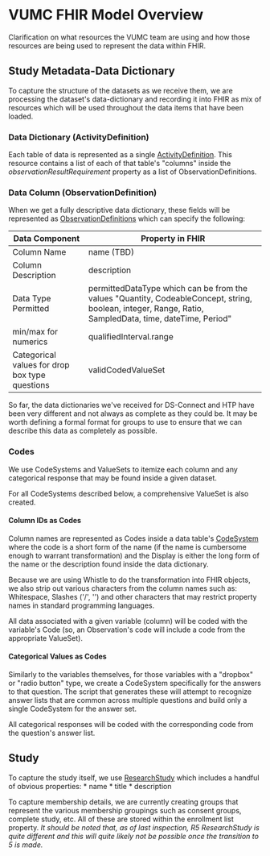 # VUMC FHIR Model Overview
Clarification on what resources the VUMC team are using and how those resources are being used to represent the data within FHIR.

## Study Metadata-Data Dictionary
To capture the structure of the datasets as we receive them, we are processing the dataset's data-dictionary and recording it into FHIR as mix of resources which will be used throughout the data items that have been loaded. 

### Data Dictionary (ActivityDefinition)
Each table of data is represented as a single [ActivityDefinition](https://hl7.org/fhir/R4/activitydefinition.html). This resource contains a list of each of that table's "columns" inside the *observationResultRequirement* property as a list of ObservationDefinitions. 

### Data Column (ObservationDefinition)
When we get a fully descriptive data dictionary, these fields will be represented as [ObservationDefinitions](https://hl7.org/fhir/R4/observationdefinition.html) which can specify the following:

| Data Component | Property in FHIR |
| -------------- | ---------------- |
| Column Name | name (TBD) |
| Column Description | description |
| Data Type Permitted | permittedDataType which can be from the values "Quantity, CodeableConcept, string, boolean, integer, Range, Ratio, SampledData, time, dateTime, Period" |
| min/max for numerics | qualifiedInterval.range |
| Categorical values for drop box type questions | validCodedValueSet |

So far, the data dictionaries we've received for DS-Connect and HTP have been very different and not always as complete as they could be. It may be worth defining a formal format for groups to use to ensure that we can describe this data as completely as possible. 

### Codes
We use CodeSystems and ValueSets to itemize each column and any categorical response that may be found inside a given dataset. 

For all CodeSystems described below, a comprehensive ValueSet is also created. 

#### Column IDs as Codes
Column names are represented as Codes inside a data table's [CodeSystem](https://hl7.org/fhir/R4/codesystem.html) where the code is a short form of the name (if the name is cumbersome enough to warrant transformation) and the Display is either the long form of the name or the description found inside the data dictionary. 

Because we are using Whistle to do the transformation into FHIR objects, we also strip out various characters from the column names such as: Whitespace, Slashes ('/', '\') and other characters that may restrict property names in standard programming languages. 

All data associated with a given variable (column) will be coded with the variable's Code (so, an Observation's code will include a code from the appropriate ValueSet). 

#### Categorical Values as Codes
Similarly to the variables themselves, for those variables with a "dropbox" or "radio button" type, we create a CodeSystem specifically for the answers to that question. The script that generates these will attempt to recognize answer lists that are common across multiple questions and build only a single CodeSystem for the answer set. 

All categorical responses will be coded with the corresponding code from the question's answer list. 

## Study 
To capture the study itself, we use [ResearchStudy](https://hl7.org/fhir/R4/researchstudy.html) which includes a handful of obvious properties:
    * name
    * title
    * description

To capture membership details, we are currently creating groups that represent the various membership groupings such as consent groups, complete study, etc. All of these are stored within the enrollment list property. _It should be noted that, as of last inspection, R5 ResearchStudy is quite different and this will quite likely not be possible once the transition to 5 is made._

